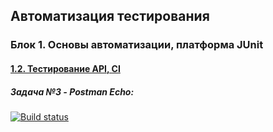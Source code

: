 ## Автоматизация тестирования

### Блок 1. Основы автоматизации, платформа JUnit

#### [1.2. Тестирование API, CI](https://github.com/netology-code/aqa-homeworks/tree/master/api-ci#%D0%B4%D0%BE%D0%BC%D0%B0%D1%88%D0%BD%D0%B5%D0%B5-%D0%B7%D0%B0%D0%B4%D0%B0%D0%BD%D0%B8%D0%B5-%D0%BA-%D0%B7%D0%B0%D0%BD%D1%8F%D1%82%D0%B8%D1%8E-12-%D1%82%D0%B5%D1%81%D1%82%D0%B8%D1%80%D0%BE%D0%B2%D0%B0%D0%BD%D0%B8%D0%B5-api-ci)

##### Задача №3 - Postman Echo:

[![Build status](https://ci.appveyor.com/api/projects/status/32slnffyab54at76?svg=true)](https://ci.appveyor.com/project/procursor/aqa-1-2-3-postman)
